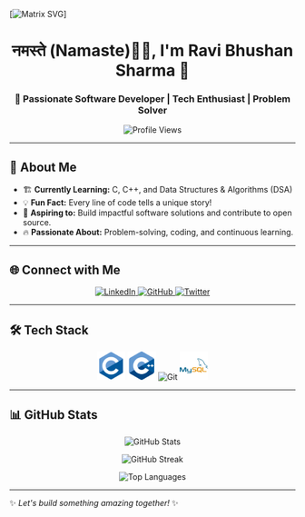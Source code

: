[![Matrix SVG](https://raw.githubusercontent.com/rodrigograca31/rodrigograca31/master/matrix.svg)] 

<h1 align="center"> नमस्ते (Namaste)🙏🏻, I'm Ravi Bhushan Sharma 👋</h1>
<h3 align="center">🚀 Passionate Software Developer | Tech Enthusiast | Problem Solver</h3>

<p align="center">
  <img src="https://komarev.com/ghpvc/?username=techiers&label=Profile%20Views&color=0e75b6&style=flat" alt="Profile Views" />
</p>

---

## 🚀 About Me
- 🏗 **Currently Learning:** C, C++, and Data Structures & Algorithms (DSA)
- 💡 **Fun Fact:** Every line of code tells a unique story!
- 🎯 **Aspiring to:** Build impactful software solutions and contribute to open source.
- 🔥 **Passionate About:** Problem-solving, coding, and continuous learning.

---

## 🌐 Connect with Me

<p align="center">
  <a href="https://linkedin.com/in/techiers" target="_blank">
    <img src="https://img.shields.io/badge/LinkedIn-0077B5?style=for-the-badge&logo=linkedin&logoColor=white" alt="LinkedIn" />
  </a>
  <a href="https://github.com/techiers" target="_blank">
    <img src="https://img.shields.io/badge/GitHub-181717?style=for-the-badge&logo=github&logoColor=white" alt="GitHub" />
  </a>
  <a href="https://twitter.com/" target="_blank">
    <img src="https://img.shields.io/badge/Twitter-1DA1F2?style=for-the-badge&logo=twitter&logoColor=white" alt="Twitter" />
  </a>
</p>

---

## 🛠 Tech Stack

<p align="center">
  <img src="https://raw.githubusercontent.com/devicons/devicon/master/icons/c/c-original.svg" alt="C" width="50" height="50"/>
  <img src="https://raw.githubusercontent.com/devicons/devicon/master/icons/cplusplus/cplusplus-original.svg" alt="C++" width="50" height="50"/>
  <img src="https://www.vectorlogo.zone/logos/git-scm/git-scm-icon.svg" alt="Git" width="50" height="50"/>
  <img src="https://raw.githubusercontent.com/devicons/devicon/master/icons/mysql/mysql-original-wordmark.svg" alt="MySQL" width="50" height="50"/>
</p>

---

## 📊 GitHub Stats

<p align="center">
  <img src="https://github-readme-stats.vercel.app/api?username=techiers&show_icons=true&theme=radical&locale=en" alt="GitHub Stats" />
</p>

<p align="center">
  <img src="https://github-readme-streak-stats.herokuapp.com/?user=techiers&theme=radical" alt="GitHub Streak" />
</p>

<p align="center">
  <img src="https://github-readme-stats.vercel.app/api/top-langs?username=techiers&show_icons=true&theme=radical&locale=en&layout=compact" alt="Top Languages" />
</p>

---

✨ *Let's build something amazing together!* ✨
